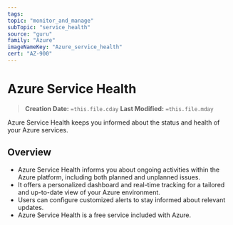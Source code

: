 ```yaml
---
tags:
topic: "monitor_and_manage"
subTopic: "service_health"
source: "guru"
family: "Azure"
imageNameKey: "Azure_service_health"
cert: "AZ-900"
---
```

# Azure Service Health

> **Creation Date:** `=this.file.cday` **Last Modified:** `=this.file.mday`

Azure Service Health keeps you informed about the status and health of your Azure services.

## Overview

- Azure Service Health informs you about ongoing activities within the Azure platform, including both planned and unplanned issues.
- It offers a personalized dashboard and real-time tracking for a tailored and up-to-date view of your Azure environment.
- Users can configure customized alerts to stay informed about relevant updates.
- Azure Service Health is a free service included with Azure.

